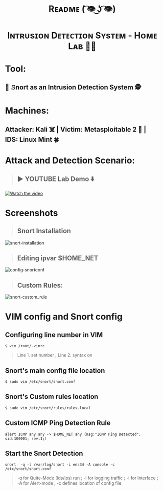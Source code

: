 <p align="middle"> <h1 align="middle">Rᴇᴀᴅᴍᴇ​​​​​ ( ͡👁️ ͜ʖ ͡👁️)</h1></p>
<h1 align="middle">Iɴᴛʀᴜsɪᴏɴ Dᴇᴛᴇᴄᴛɪᴏɴ Sʏsᴛᴇᴍ - Hᴏᴍᴇ Lᴀʙ 🧑‍💻
  
# Tool:
<h2> 🐽 𝚂nort as an Intrusion Detection System 🕵️

# Machines:
<h2>  Attacker: Kali ☠️ | Victim: Metasploitable 2 👦 | IDS: Linux Mint 🍀


# Attack and Detection Scenario:
  > ## ▶️ YOUTUBE Lab Demo ⬇️
  [![Watch the video](https://i.ytimg.com/an_webp/SLr5Qz7gklE/mqdefault_6s.webp?du=3000&sqp=CP3krb0G&rs=AOn4CLAcu1jhr9Sp65HYjSM1ieQ-UdiWRg)](https://www.youtube.com/watch?v=SLr5Qz7gklE)


# Screenshots
> ## Snort Installation
![snort-installation](https://github.com/0xBash/IDS-Home-Lab/assets/76225821/d88398c2-fde8-48db-bc63-5991f4c96c24)
> ## Editing ipvar $HOME_NET
![config-snortconf](https://github.com/0xBash/IDS-Home-Lab/assets/76225821/000c0534-2f49-450f-a114-cea162d39fae)
> ## Custom Rules:
 ![snort-custom_rule](https://github.com/0xBash/IDS-Home-Lab/assets/76225821/a896941f-52f1-40ae-80d3-2a440e464116)


# VIM config and Snort config

## Configuring line number in VIM 
```
$ vim /root/.vimrc
```
> Line 1. set number ; Line 2. syntax on
## Snort's main config file location
```
$ sudo vim /etc/snort/snort.conf
```
## Snort's Custom rules location
```
$ sudo vim /etc/snort/rules/rules.local
```
## Custom ICMP Ping Detection Rule
```
alert ICMP any any -> $HOME_NET any (msg:"ICMP Ping Detected"; sid:100001; rev:1;)
```
## Start the Snort Detection
```
snort  -q -l /var/log/snort -i ens34 -A console -c /etc/snort/snort.conf
```
> -q for Quite-Mode (ids/ips) run ; -l for logging traffic ;
> -i for Interface ; -A for Alert-mode ; -c defines location of config file

